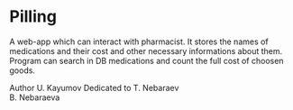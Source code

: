 # Pilling
A web-app which can interact with pharmacist. 
It stores the names of medications and their cost and other necessary informations about them.
Program can search in DB medications and count the full cost of choosen goods.

Author U. Kayumov
Dedicated to T. Nebaraev   
             B. Nebaraeva 
             
